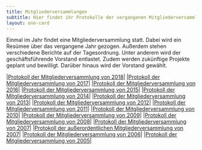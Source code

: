 ```yaml
---
title: Mitgliederversammlungen
subtitle: Hier findet ihr Protokolle der vergangenen Mitgliederversammlungen.
layout: one-card
---
```

Einmal im Jahr findet eine Mitgliederversammlung statt. Dabei wird ein Resümee über das vergangene Jahr gezogen. Außerdem stehen verschiedene Berichte auf der Tagesordnung. Unter anderem wird der geschäftsführende Vorstand entlastet.
Zudem werden zukünftige Projekte geplant und bewilligt. Darüber hinaus wird der Vorstand gewählt.

|[Protokoll der Mitgliederversammlung von 2018](dokumente/jhv_2018.pdf)|
|[Protokoll der Mitgliederversammlung von 2017](dokumente/jhv_2017.pdf)|
|[Protokoll der Mitgliederversammlung von 2016](dokumente/jhv_2016.pdf)|
|[Protokoll der Mitgliederversammlung von 2015](dokumente/jhv_2015.pdf)|
|[Protokoll der Mitgliederversammlung von 2014](dokumente/jhv_2014.pdf)|
|[Protokoll der Mitgliederversammlung von 2013](dokumente/jhv_2013.pdf)|
|[Protokoll der Mitgliederversammlung von 2012](dokumente/jhv_2012.pdf)|
|[Protokoll der Mitgliederversammlung von 2011](dokumente/jhv_2011.pdf)|
|[Protokoll der Mitgliederversammlung von 2010](dokumente/jhv_2010.pdf)|
|[Protokoll der Mitgliederversammlung von 2009](dokumente/jhv_2009.pdf)|
|[Protokoll der Mitgliederversammlung von 2008](dokumente/jhv_2008.pdf)|
|[Protokoll der Mitgliederversammlung von 2007](dokumente/jhv_2007.pdf)|
|[Protokoll der außerordentlichen Mitgliederversammlung von 2007](dokumente/jhv_2007_ao.pdf)|
|[Protokoll der Mitgliederversammlung von 2006](dokumente/jhv_2006.pdf)|
|[Protokoll der Mitgliederversammlung von 2005](dokumente/jhv_2005.pdf)|
